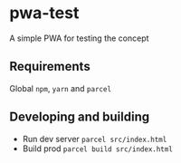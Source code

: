 # pwa-test
A simple PWA for testing the concept

## Requirements

Global `npm`, `yarn` and `parcel`

## Developing and building

- Run dev server `parcel src/index.html`
- Build prod `parcel build src/index.html`

